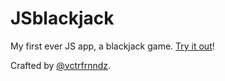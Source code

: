 JSblackjack
===========

My first ever JS app, a blackjack game. [Try it out](http://vctrfrnndz.github.io/JSblackjack/)!

Crafted by [@vctrfrnndz](http://twitter.com/vctrfrnndz).
